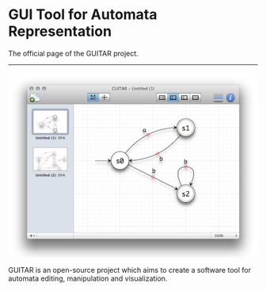 # GUI Tool for Automata Representation

The official page of the GUITAR project.

- - - 

![image](https://github.com/rizo/guitar-website/blob/master/views/main.view/image3.png?raw=true)

GUITAR is an open-source project which aims to create a software tool for automata editing, manipulation and visualization. 
